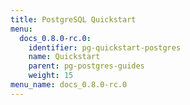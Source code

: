 ```yaml
---
title: PostgreSQL Quickstart
menu:
  docs_0.8.0-rc.0:
    identifier: pg-quickstart-postgres
    name: Quickstart
    parent: pg-postgres-guides
    weight: 15
menu_name: docs_0.8.0-rc.0
---
```


